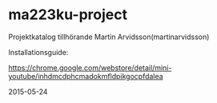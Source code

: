 # ma223ku-project
Projektkatalog tillhörande Martin Arvidsson(martinarvidsson)

Installationsguide:

https://chrome.google.com/webstore/detail/mini-youtube/inhdmcdphcmadokmfldpikgocpfdalea

2015-05-24
